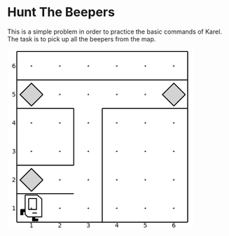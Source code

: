 # Hunt The Beepers

This is a simple problem in order to practice the basic commands of Karel. The task is to pick up all the beepers from the map.

![hunt the beepers](hunt_the_beepers.png)